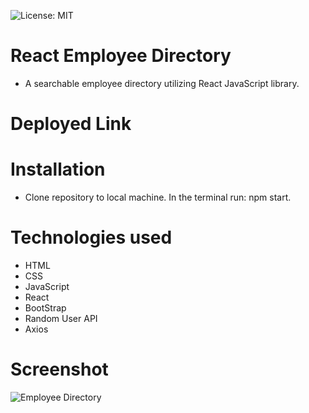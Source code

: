 ![License: MIT](https://img.shields.io/badge/License-MIT-yellow.svg)

# React Employee Directory

- A searchable employee directory utilizing React JavaScript library.

# Deployed Link


# Installation
- Clone repository to local machine.  In the terminal run: npm start.

# Technologies used

- HTML
- CSS
- JavaScript
- React
- BootStrap
- Random User API
- Axios

# Screenshot

![Employee Directory](https://i.imgur.com/3XTHNUt.png)